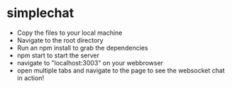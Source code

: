 # simplechat

- Copy the files to your local machine
- Navigate to the root directory
- Run an npm install to grab the dependencies
- npm start to start the server
- navigate to "localhost:3003" on your webbrowser
- open multiple tabs and navigate to the page to see the websocket chat in action!

